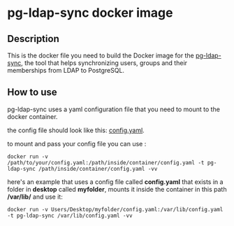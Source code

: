 # pg-ldap-sync docker image

## Description

This is the docker file you need to build the Docker image for the  [pg-ldap-sync](https://github.com/larskanis/pg-ldap-sync), the tool that helps synchronizing users, groups and their memberships from LDAP to PostgreSQL.

## How to use 

pg-ldap-sync uses a yaml configuration file that you need to mount to the docker container.

the config file should look like this: [config.yaml](config.yaml).

to mount and pass your config file you can use :

```
docker run -v /path/to/your/config.yaml:/path/inside/container/config.yaml -t pg-ldap-sync /path/inside/container/config.yaml -vv
```

here's an example that uses a config file called **config.yaml** that exists in a folder in **desktop** called **myfolder**, mounts it inside the container in this path **/var/lib/** and use it:


```
docker run -v Users/Desktop/myfolder/config.yaml:/var/lib/config.yaml -t pg-ldap-sync /var/lib/config.yaml -vv
```

